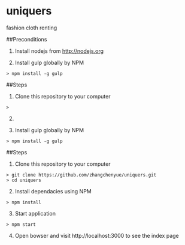 # uniquers
fashion cloth renting

##Preconditions
1. Install nodejs from http://nodejs.org

2. Install gulp globally by NPM
```
> npm install -g gulp
``` 


##Steps
1. Clone this repository to your computer
```
>
```
2.

2. Install gulp globally by NPM
```
> npm install -g gulp
``` 

##Steps

1. Clone this repository to your computer
```
> git clone https://github.com/zhangchenyue/uniquers.git
> cd uniquers
``` 

2. Install dependacies using NPM
```
> npm install
```

3. Start application
```
> npm start
```

4. Open bowser and visit http://localhost:3000 to see the index page
